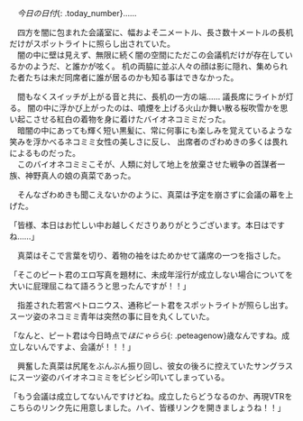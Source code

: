　*今日の日付*{: .today_number}……

　四方を闇に包まれた会議室に、幅およそ二メートル、長さ数十メートルの長机だけがスポットライトに照らし出されていた。  
　闇の中に壁は見えず、無限に続く闇の空間にただこの会議机だけが存在しているかのようだ、と誰かが呟く。
机の両脇に並ぶ人々の顔は影に隠れ、集められた者たちは未だ同席者に誰が居るのかも知る事はできなかった。

　間もなくスイッチが上がる音と共に、長机の一方の端…… 議長席にライトが灯る。
闇の中に浮かび上がったのは、噴煙を上げる火山か舞い散る桜吹雪かを思い起こさせる紅白の着物を身に着けたバイオネコミミだった。  
　暗闇の中にあっても輝く短い黒髪に、常に何事にも楽しみを覚えているような笑みを浮かべるネコミミ女性の美しさに反し、
出席者のざわめきの多くは畏れによるものだった。  
　このバイオネコミミこそが、人類に対して地上を放棄させた戦争の首謀者一族、神野真人の娘の真菜であった。

　そんなざわめきも聞こえないかのように、真菜は予定を崩さずに会議の幕を上げた。

「皆様、本日はお忙しい中お越しくださりありがとうございます。本日はですね……」

　真菜はそこで言葉を切り、着物の袖をはためかせて議席の一つを指さした。

「そこのピート君のエロ写真を題材に、未成年淫行が成立しない場合についてを大いに屁理屈こねて語ろうと思ったんですが！！」

　指差された若宮ペトロニウス、通称ピート君をスポットライトが照らし出す。スーツ姿のネコミミ青年は突然の事に目を丸くしていた。

「なんと、ピート君は今日時点で*ほにゃらら*{: .peteagenow}歳なんですね。成立しないんですよ、会議が！！！」

　興奮した真菜は尻尾をぶんぶん振り回し、彼女の後ろに控えていたサングラスにスーツ姿のバイオネコミミをビシビシ叩いてしまっている。

「もう会議は成立してないんですけどね。成立したらどうなるのか、再現VTRをこちらのリンク先に用意しました。ハイ、皆様リンクを開きましょうね！！」
